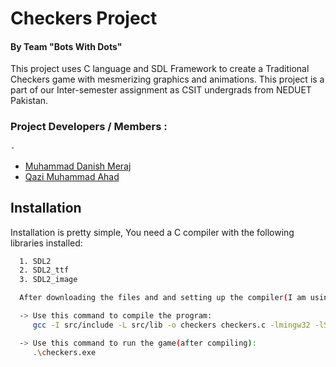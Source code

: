 
# Checkers Project
#### By Team "Bots With Dots"

This project uses C language and SDL Framework to create a Traditional Checkers game with mesmerizing graphics and animations.
This project is a part of our Inter-semester assignment as CSIT undergrads from NEDUET Pakistan.

### Project Developers / Members :
    -
- [Muhammad Danish Meraj ](https://github.com/M-Danish-Meraj)
- [Qazi Muhammad Ahad ](https://github.com/MuhammadAhad053)
  

## Installation

Installation is pretty simple, You need a C compiler with the following libraries installed:

```bash
  1. SDL2
  2. SDL2_ttf
  3. SDL2_image
```
```bash
  After downloading the files and and setting up the compiler(I am using mingw32 here)

  -> Use this command to compile the program:
     gcc -I src/include -L src/lib -o checkers checkers.c -lmingw32 -lSDL2main -lSDL2 -lSDL2_ttf -lSDL2_image

  -> Use this command to run the game(after compiling):
     .\checkers.exe
```
